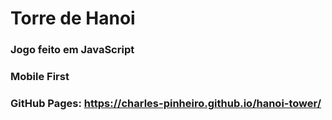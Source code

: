 # Torre de Hanoi

### Jogo feito em JavaScript

### Mobile First

### GitHub Pages: https://charles-pinheiro.github.io/hanoi-tower/
